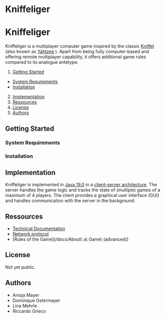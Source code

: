 # Kniffeliger

<!---
This is a readme file. It typically includes some information about your project.
For more information about readmes, you can either [read a guide](https://github.com/18F/open-source-guide/blob/18f-pages/pages/making-readmes-readable.md) or have a look at the readmes of popular open-source projects such as [Swift by Apple](https://github.com/apple/swift) or [Tensorflow](https://github.com/tensorflow/tensorflow).

Readme files are typically formatted in Markdown.
However, there are platform-specific flavors, so for this project, you can make full use of the [Gitlab markdown syntax](https://docs.gitlab.com/ee/user/markdown.html), for example when talking about a :bug: (bug) or if your code is slow like a :snail:.
You can also tag people using @username and reference issues using '#1', where 1 is the issue number. For more features, consult the linked Gitlab syntax guide.

If you don't like reading documentation, [here's a cheatsheet](https://github.com/adam-p/markdown-here/wiki/Markdown-Cheatsheet).
-->
<!-- insert team / project logo? -->

# Kniffeliger

Kniffeliger is a multiplayer computer game inspired by the classic [Kniffel](https://de.wikipedia.org/wiki/Kniffel) (also known as [Yahtzee](https://en.wikipedia.org/wiki/Yahtzee) ). Apart from being fully computer-based and offering remote multiplayer capability, it offers additional game rules compared to its analogue antetype.

1. [Getting Started](#gettingstarted)
  * [System Requirements](#systemrequirements)
  * [Installation](#installation)
2. [Implementation](#implementation)
3. [Ressources](#ressources)
4. [License](#license)
5. [Authors](#authors)

## Getting Started <a name="gettingstarted"></a>

### System Requirements <a name="systemrequirements"></a>
### Installation <a name="Installation"></a>


## Implementation <a name="implementation"></a>

Kniffeliger is implemented in [Java 19.0](https://dev.java) in a [client-server architecture](https://en.wikipedia.org/wiki/Client–server_model). The server handles the game logic and tracks the state of (multiple) games of a maximum of 4 players. The client provides a graphical user interface (GUI) and handles communication with the server in the background.



## Ressources <a name="ressources"></a>
* [Technical Documentation](TODO)
* [Network protocol](/docs/networkProtocol.md)
* [Rules of the Game](/docs/About\ a\ Game\ (advanced))



## License <a name="license"></a>
Not yet public.

## Authors <a name="authors"></a>
<!-- insert team cartoons? -->
* Anisja Mayer
* Dominique Ostermayer
* Lina Mehrle
* Riccardo Grieco
